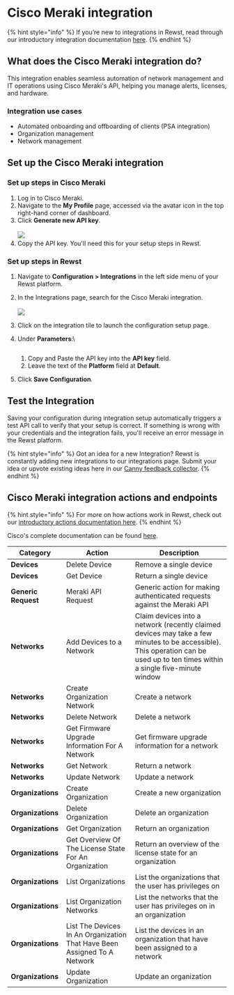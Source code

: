 # Cisco Meraki integration

{% hint style="info" %}
If you’re new to integrations in Rewst, read through our introductory integration documentation [here](https://docs.rewst.help/documentation/integrations).
{% endhint %}

## What does the Cisco Meraki integration do?

This integration enables seamless automation of network management and IT operations using Cisco Meraki's API, helping you manage alerts, licenses, and hardware.

### Integration use cases

* Automated onboarding and offboarding of clients (PSA integration)
* Organization management
* Network management

## Set up the Cisco Meraki integration

### Set up steps in Cisco Meraki

1. Log in to Cisco Meraki.&#x20;
2. Navigate to the **My Profile** page, accessed via the avatar icon in the top right-hand corner of dashboard.
3. Click **Generate new API key**.\
   \
   ![](<../../../.gitbook/assets/Screenshot 2025-02-26 at 2.01.48 PM.png>)
4. Copy the API key. You'll need this for your setup steps in Rewst.

### Set up steps in Rewst

1. Navigate to **Configuration > Integrations** in the left side menu of your Rewst platform.
2. In the Integrations page, search for the Cisco Meraki integration.\
   \
   ![](<../../../.gitbook/assets/Screenshot 2025-02-26 at 9.58.00 AM.png>)
3. Click on the integration tile to launch the configuration setup page.
4.  Under **Parameters**:\


    <figure><img src="../../../.gitbook/assets/Screenshot 2025-02-26 at 10.37.16 AM.png" alt=""><figcaption></figcaption></figure>

    1. Copy and Paste the API key into the **API key** field.
    2. Leave the text of the **Platform** field at **Default**.
5. Click **Save Configuration**.

## Test the Integration

Saving your configuration during integration setup automatically triggers a test API call to verify that your setup is correct. If something is wrong with your credentials and the integration fails, you'll receive an error message in the Rewst platform.

{% hint style="info" %}
Got an idea for a new Integration? Rewst is constantly adding new integrations to our integrations page. Submit your idea or upvote existing ideas here in our [Canny feedback collector](https://rewst.canny.io/integrations).
{% endhint %}

## Cisco Meraki integration actions and endpoints

{% hint style="info" %}
For more on how actions work in Rewst, check out our [introductory actions documentation here](https://docs.rewst.help/documentation/workflows/actions-in-rewst).&#x20;
{% endhint %}

Cisco's complete documentation can be found [here](../../../updates/roc-open-mics/2022-roc-open-mics/may-27th-2022-graph-api.md).&#x20;

| Category            | Action                                                                   | Description                                                                                                                                                                    |
| ------------------- | ------------------------------------------------------------------------ | ------------------------------------------------------------------------------------------------------------------------------------------------------------------------------ |
| **Devices**         | Delete Device                                                            | Remove a single device                                                                                                                                                         |
| **Devices**         | Get Device                                                               | Return a single device                                                                                                                                                         |
| **Generic Request** | Meraki API Request                                                       | Generic action for making authenticated requests against the Meraki API                                                                                                        |
| **Networks**        | Add Devices to a Network                                                 | Claim devices into a network (recently claimed devices may take a few minutes to be accessible). This operation can be used up to ten times within a single five-minute window |
| **Networks**        | Create Organization Network                                              | Create a network                                                                                                                                                               |
| **Networks**        | Delete Network                                                           | Delete a network                                                                                                                                                               |
| **Networks**        | Get Firmware Upgrade Information For A Network                           | Get firmware upgrade information for a network                                                                                                                                 |
| **Networks**        | Get Network                                                              | Return a network                                                                                                                                                               |
| **Networks**        | Update Network                                                           | Update a network                                                                                                                                                               |
| **Organizations**   | Create Organization                                                      | Create a new organization                                                                                                                                                      |
| **Organizations**   | Delete Organization                                                      | Delete an organization                                                                                                                                                         |
| **Organizations**   | Get Organization                                                         | Return an organization                                                                                                                                                         |
| **Organizations**   | Get Overview Of The License State For An Organization                    | Return an overview of the license state for an organization                                                                                                                    |
| **Organizations**   | List Organizations                                                       | List the organizations that the user has privileges on                                                                                                                         |
| **Organizations**   | List Organization Networks                                               | List the networks that the user has privileges on in an organization                                                                                                           |
| **Organizations**   | List The Devices In An Organization That Have Been Assigned To A Network | List the devices in an organization that have been assigned to a network                                                                                                       |
| **Organizations**   | Update Organization                                                      | Update an organization                                                                                                                                                         |
